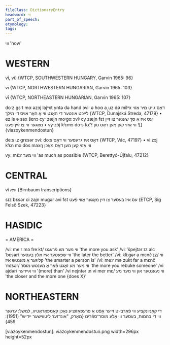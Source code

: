 ```yaml
---
fileClass: DictionaryEntry
headword: ווי
part_of_speech: 
etymology: 
tags: 
---
```

ווי
'how'

WESTERN
========

vī, vü {WTCP, SOUTHWESTERN HUNGARY, Garvin 1965: 96}

vī {WTCP, NORTHWESTERN HUNGARIAN, Garvin 1965: 103}

vī {WTCP, NORTHEASTERN HUNGARIAN, Garvin 1965: 107}

doˑz gɛˑt mα əzɔj lajᵊxt yntə də hand ɔviˑ ə hoα a˰uz dø milᵊx דאָס גייט מיר אַזוי לײַכט אונטער די האַנט ווי אַ האָר אויס די מילך {WTCP, Dunajská Streda, 47179}
	•	ez is ə sax šɛnɔ cyˑ zæjn moᶦgα ɔviᶦ cy zæjn fɛt עס איז אַ סך שענער צו זײַן מאָגער ווי צו זײַן פֿעט
	•	vyˑzɔ́j kʲɛmɔ doˑs tʊ́ː? ווי אַזוי קען מען דאָס טון
![]{viazoykenmendostun}

deːs ɩz grɛsər ɔviː doːs דאָס איז גרעסער ווי דאָס {WTCP, Vác, 47197}
	•	viːzɔj kʲɛn mə dos maxŋ ווי אַזוי קען מען דאָס מאַכן

vyː mɛ́ːr ווי מער 'as much as possible {WTCP, Berettyó-Újfalu, 47212}

CENTRAL
========

vî וויא {Birnbaum transcriptions}

sɪz bɛsər ci zajn mugər avi fɛt עס איז בעסער צו זײַן מאָגער אַווי פֿעט {ETCP, Sîg Felső Szek, 47223}

HASIDIC
=======
= AMERICA = 

/viː meːr mə freːkt/ ווי מער מע פֿרעגט 'the more you ask'
/viː ˈšpejtər ɪz alc ˈbɛsər/ ווי שפּעטער איז אַלץ בעסער 'the later the better'
/viː kliːgər a mɛnč ɪz/ ווי קליגער אַ מענטש איז 'the smarter a person is'
/viː meːr mə zukt far a mɛnč ˈmɪsər/ ווי מער מע זאָגט פֿאַר אַ מענטש מוסר 'the more you rebuke someone'
/vi ajdər/ ווי איידער '(more) than'
/vi nejntər ɩn vi mer mɛ/ ווי נעענטער און ווי מער מע 'the closer and the more one {does X}'

NORTHEASTERN
==============

די קאָניונקציע ווי פֿאַרבײַט זייער אָפֿט אַ פּרעפּאָזוציע נאָכן קאָמפּאַראַטיוו, למשל: ערגער ווי די בהמות, בעסער ווי אַלע מוסר־ספֿרים
{מאַרק, "אונדזער ליטווישער ייִדיש" (1951): 459}


[viazoykenmendostun]: viazoykenmendostun.png width=296px height=52px